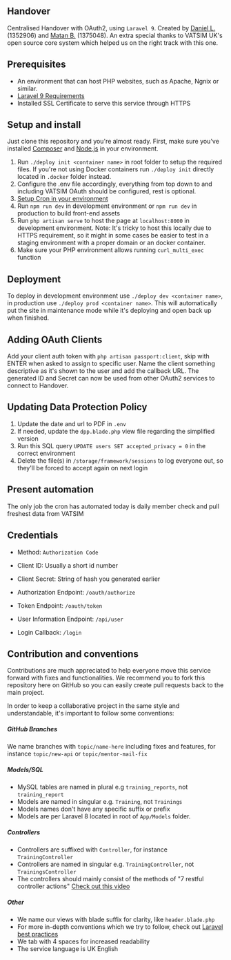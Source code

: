 ## Handover
Centralised Handover with OAuth2, using `Laravel 9`. Created by [Daniel L.](https://github.com/blt950) (1352906) and [Matan B.](https://github.com/MatanBudimir) (1375048). An extra special thanks to VATSIM UK's open source core system which helped us on the right track with this one.

## Prerequisites
- An environment that can host PHP websites, such as Apache, Ngnix or similar.
- [Laravel 9 Requirements](https://laravel.com/docs/9.x/deployment#server-requirements)
- Installed SSL Certificate to serve this service through HTTPS

## Setup and install
Just clone this repository and you're almost ready. First, make sure you've installed [Composer](https://getcomposer.org) and [Node.js](https://nodejs.org/en/) in your environment.

1. Run `./deploy init <container name>` in root folder to setup the required files. If you're not using Docker containers run `./deploy init` directly located in `.docker` folder instead.
2. Configure the .env file accordingly, everything from top down to and including VATSIM OAuth should be configured, rest is optional.
3. [Setup Cron in your environment](https://laravel.com/docs/9.x/scheduling#running-the-scheduler) 
4. Run `npm run dev` in development environment or `npm run dev` in production to build front-end assets
5. Run `php artisan serve` to host the page at `localhost:8000` in development environment. Note: It's tricky to host this locally due to HTTPS requirement, so it might in some cases be easier to test in a staging environment with a proper domain or an docker container.
6. Make sure your PHP environment allows running `curl_multi_exec` function

## Deployment

To deploy in development environment use `./deploy dev <container name>`, in production use `./deploy prod <container name>`. This will automatically put the site in maintenance mode while it's deploying and open back up when finished.

## Adding OAuth Clients
Add your client auth token with `php artisan passport:client`, skip with ENTER when asked to assign to specific user. Name the client something descriptive as it's shown to the user and add the callback URL. The generated ID and Secret can now be used from other OAuth2 services to connect to Handover.

## Updating Data Protection Policy
1. Update the date and url to PDF in `.env`
2. If needed, update the `dpp.blade.php` view file regarding the simplified version
3. Run this SQL query `UPDATE users SET accepted_privacy = 0` in the correct environment
4. Delete the file(s) in `/storage/framework/sessions` to log everyone out, so they'll be forced to accept again on next login

## Present automation
The only job the cron has automated today is daily member check and pull freshest data from VATSIM

## Credentials

* Method: `Authorization Code`
* Client ID: Usually a short id number
* Client Secret: String of hash you generated earlier

* Authorization Endpoint: `/oauth/authorize`
* Token Endpoint: `/oauth/token`
* User Information Endpoint: `/api/user`
* Login Callback: `/login`

## Contribution and conventions
Contributions are much appreciated to help everyone move this service forward with fixes and functionalities. We recommend you to fork this repository here on GitHub so you can easily create pull requests back to the main project.

In order to keep a collaborative project in the same style and understandable, it's important to follow some conventions:

##### GitHub Branches
We name branches with `topic/name-here` including fixes and features, for instance `topic/new-api` or `topic/mentor-mail-fix`

##### Models/SQL
* MySQL tables are named in plural e.g `training_reports`, not `training_report`
* Models are named in singular e.g. `Training`, not `Trainings`
* Models names don't have any specific suffix or prefix
* Models are per Laravel 8 located in root of `App/Models` folder.

##### Controllers
* Controllers are suffixed with `Controller`, for instance `TrainingController`
* Controllers are named in singular e.g. `TrainingController`, not `TrainingsController`
* The controllers should mainly consist of the methods of "7 restful controller actions" [Check out this video](https://laracasts.com/series/laravel-6-from-scratch/episodes/21?autoplay=true)

##### Other
* We name our views with blade suffix for clarity, like `header.blade.php`
* For more in-depth conventions which we try to follow, check out [Laravel best practices](https://www.laravelbestpractices.com)
* We tab with 4 spaces for increased readability
* The service language is UK English